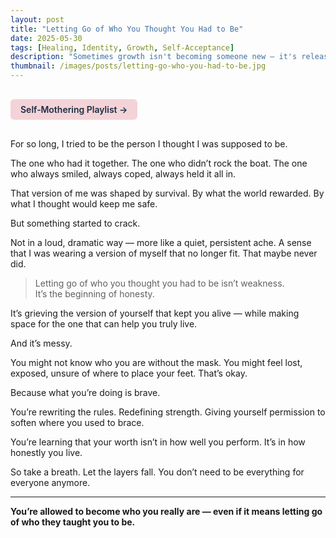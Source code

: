```yaml
---
layout: post
title: "Letting Go of Who You Thought You Had to Be"
date: 2025-05-30
tags: [Healing, Identity, Growth, Self-Acceptance]
description: "Sometimes growth isn't becoming someone new — it's releasing who you were never meant to be in the first place."
thumbnail: /images/posts/letting-go-who-you-had-to-be.jpg
---
```


<a href="https://music.youtube.com/playlist?list=PLuO5E1rh5RqIzePJeOjdXo62gwnYJ748_&si=NvtF0mzI9Sx2IoPu&shuffle=1" 
   target="_blank" 
   class="back-button"
   style="display:inline-block; margin: 1rem auto; background-color: #F4D3D8; color: #1A2D41; padding: 0.5rem 1rem; border-radius: 6px; font-weight: 600; text-decoration: none;">
  Self‑Mothering Playlist →
</a>

For so long, I tried to be the person I thought I was supposed to be.

The one who had it together. The one who didn’t rock the boat. The one who always smiled, always coped, always held it all in.

That version of me was shaped by survival. By what the world rewarded. By what I thought would keep me safe.

But something started to crack.

Not in a loud, dramatic way — more like a quiet, persistent ache. A sense that I was wearing a version of myself that no longer fit. That maybe never did.

> Letting go of who you thought you had to be isn’t weakness.  
> It’s the beginning of honesty.

It’s grieving the version of yourself that kept you alive — while making space for the one that can help you truly live.

And it’s messy.

You might not know who you are without the mask. You might feel lost, exposed, unsure of where to place your feet. That’s okay.

Because what you’re doing is brave.

You’re rewriting the rules. Redefining strength. Giving yourself permission to soften where you used to brace.

You’re learning that your worth isn’t in how well you perform. It’s in how honestly you live.

So take a breath. Let the layers fall. You don’t need to be everything for everyone anymore.

---

**You’re allowed to become who you really are — even if it means letting go of who they taught you to be.**
